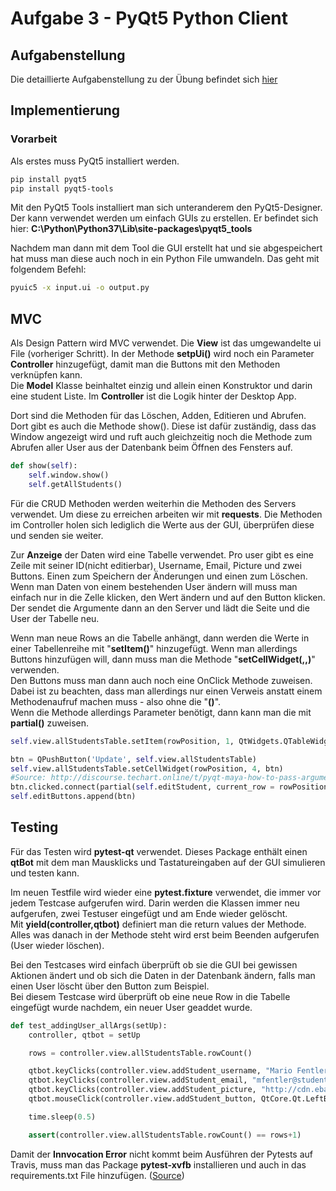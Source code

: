 # Aufgabe 3 - PyQt5 Python Client

## Aufgabenstellung
Die detaillierte Aufgabenstellung zu der Übung befindet sich [hier](TODO3.md)  

## Implementierung
### Vorarbeit
Als erstes muss PyQt5 installiert werden.  
```bash
pip install pyqt5
pip install pyqt5-tools
```
Mit den PyQt5 Tools installiert man sich unteranderem den PyQt5-Designer. Der kann verwendet werden um einfach GUIs zu erstellen. 
Er befindet sich hier: __C:\Python\Python37\Lib\site-packages\pyqt5_tools__  

Nachdem man dann mit dem Tool die GUI erstellt hat und sie abgespeichert hat muss man diese auch noch in ein Python File umwandeln. Das geht mit folgendem Befehl: 
```bash
pyuic5 -x input.ui -o output.py
```

## MVC
Als Design Pattern wird MVC verwendet. Die __View__ ist das umgewandelte ui File (vorheriger Schritt). In der Methode __setpUi()__ wird noch ein Parameter __Controller__ hinzugefügt, 
damit man die Buttons mit den Methoden verknüpfen kann.  
Die __Model__ Klasse beinhaltet einzig und allein einen Konstruktor und darin eine student Liste. 
Im __Controller__ ist die Logik hinter der Desktop App.  

Dort sind die Methoden für das Löschen, Adden, Editieren und Abrufen. Dort gibt es auch die Methode show(). Diese ist dafür zuständig, dass das Window angezeigt wird 
und ruft auch gleichzeitig noch die Methode zum Abrufen aller User aus der Datenbank beim Öffnen des Fensters auf.  
```python
def show(self):
	self.window.show()
	self.getAllStudents()
```

Für die CRUD Methoden werden weiterhin die Methoden des Servers verwendet. Um diese zu erreichen arbeiten wir mit __requests__. Die Methoden im Controller holen sich lediglich die Werte aus der GUI, überprüfen diese und senden sie weiter.  

Zur __Anzeige__ der Daten wird eine Tabelle verwendet. Pro user gibt es eine Zeile mit seiner ID(nicht editierbar), Username, Email, Picture und zwei Buttons. Einen zum Speichern der Änderungen und einen zum Löschen.  
Wenn man Daten von einem bestehenden User ändern will muss man einfach nur in die Zelle klicken, den Wert ändern und auf den Button klicken. Der sendet die Argumente dann an den Server und lädt die Seite und die User der Tabelle neu.  

Wenn man neue Rows an die Tabelle anhängt, dann werden die Werte in einer Tabellenreihe mit "__setItem()__" hinzugefügt. Wenn man allerdings Buttons hinzufügen will, dann muss man die Methode "__setCellWidget(<row>,<column>,<QtWidget>)__" verwenden.  
Den Buttons muss man dann auch noch eine OnClick Methode zuweisen. Dabei ist zu beachten, dass man allerdings nur einen Verweis anstatt einem Methodenaufruf machen muss - also ohne die "__()__".  
Wenn die Methode allerdings Parameter benötigt, dann kann man die mit __partial()__ zuweisen.
```python
self.view.allStudentsTable.setItem(rowPosition, 1, QtWidgets.QTableWidgetItem(student['username']))
```
```python
btn = QPushButton('Update', self.view.allStudentsTable)
self.view.allStudentsTable.setCellWidget(rowPosition, 4, btn)
#Source: http://discourse.techart.online/t/pyqt-maya-how-to-pass-arguments-to-a-function-when-connecting-it-to-pyqt-button/2953/2
btn.clicked.connect(partial(self.editStudent, current_row = rowPosition))
self.editButtons.append(btn)
```

## Testing
Für das Testen wird __pytest-qt__ verwendet. Dieses Package enthält einen __qtBot__ mit dem man Mausklicks und Tastatureingaben auf der GUI simulieren und testen kann.  

Im neuen Testfile wird wieder eine __pytest.fixture__ verwendet, die immer vor jedem Testcase aufgerufen wird. Darin werden die Klassen immer neu aufgerufen, zwei Testuser eingefügt und am Ende wieder gelöscht.  
Mit __yield(controller,qtbot)__ definiert man die return values der Methode. Alles was danach in der Methode steht wird erst beim Beenden aufgerufen (User wieder löschen).

Bei den Testcases wird einfach überprüft ob sie die GUI bei gewissen Aktionen ändert und ob sich die Daten in der Datenbank ändern, falls man einen User löscht über den Button zum Beispiel.  
Bei diesem Testcase wird überprüft ob eine neue Row in die Tabelle eingefügt wurde nachdem, ein neuer User geaddet wurde.  
```python
def test_addingUser_allArgs(setUp):
    controller, qtbot = setUp

    rows = controller.view.allStudentsTable.rowCount()

    qtbot.keyClicks(controller.view.addStudent_username, "Mario Fentler")
    qtbot.keyClicks(controller.view.addStudent_email, "mfentler@student.tgm.ac.at")
    qtbot.keyClicks(controller.view.addStudent_picture, "http://cdn.ebaumsworld.com/mediaFiles/picture/2453506/85677232.jpg")
    qtbot.mouseClick(controller.view.addStudent_button, QtCore.Qt.LeftButton)

    time.sleep(0.5)

    assert(controller.view.allStudentsTable.rowCount() == rows+1)
```

Damit der __Innvocation Error__ nicht kommt beim Ausführen der Pytests auf Travis, muss man das Package __pytest-xvfb__ installieren und auch in das requirements.txt File hinzufügen. ([Source](https://pypi.org/project/pytest-xvfb/))